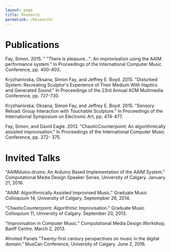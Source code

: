 ```yaml
---
layout: page
title: Research
permalink: /Research/
---
```


# Publications
Fay, Simon. 2015. " "There is pleasure...": An improvisation using the AAIM performance system." In Proceedings of the International Computer Music Conference, pp. 400-403.

Kryzhanivska, Oksana, Simon Fay, and Jeffrey E. Boyd. 2015. "Disturbed System: Recreating Sculptor's Experience of Their Medium With Haptics and Generated Sound." In Proceedings of the 23rd Annual ACM Multimedia Conference, pp. 727-730.

Kryzhanivska, Oksana, Simon Fay, and Jeffrey E. Boyd. 2015. "Sensory Reload: Group Interaction with Touchable Sculpture." In Proceedings of the International Symposium on Electronic Art, pp. 474-477.

Fay, Simon, and David Eagle. 2013. "ChaoticCounterpoint: An algorithmically assisted improvisation." In Proceedings of the International Computer Music Conference, pp. 372- 375.


# Invited Talks
"AAIMduino.drums: An Arduino Based Implementation of the AAIM System." Computational Media Design Speaker Series, University of Calgary. January 21, 2016.

"AAIM: Algorithmically Assisted Improvised Music." Graduate Music Colloquium 14, University of Calgary. Septempber 26, 2014.

"ChaoticCounterpoint: Algorithmic Improvisation." Graduate Music Colloquium 11, University of Calgary. September 20, 2013.

"Improvisation in Computer Music." Computational Media Design Workshop, Banff Centre. March 2, 2013.

#Invited Panels
"Twenty-first century perspectives on music in the digital domain." MusCan Conference, University of Calgary. June 2, 2016.


